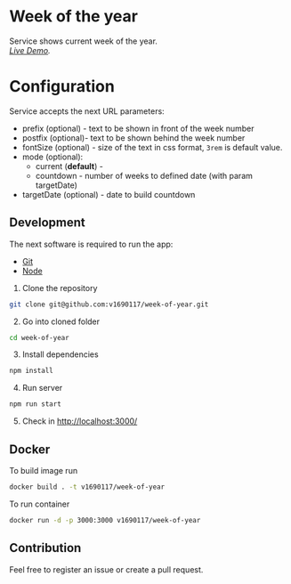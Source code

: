 # Week of the year

Service shows current week of the year.  
*[Live Demo](https://v1690117.com/week-of-year/?prefix=Current%20week%20is%20&postfix=!&fontSize=6vw).*

# Configuration

Service accepts the next URL parameters:

- prefix (optional) - text to be shown in front of the week number
- postfix (optional)- text to be shown behind the week number
- fontSize (optional) - size of the text in css format, `3rem` is default value.
- mode (optional):
  - current (**default**) - 
  - countdown - number of weeks to defined date (with param targetDate)
- targetDate (optional) - date to build countdown

## Development

The next software is required to run the app:

- [Git](https://git-scm.com/)
- [Node](https://nodejs.org/en/)

1.  Clone the repository

```bash
git clone git@github.com:v1690117/week-of-year.git
```

2. Go into cloned folder

```bash
cd week-of-year
```

3.  Install dependencies

```bash
npm install
```

4.  Run server

```bash
npm run start
```

5. Check in [http://localhost:3000/](http://localhost:3000/)

## Docker
To build image run
```bash
docker build . -t v1690117/week-of-year
```

To run container
```bash
docker run -d -p 3000:3000 v1690117/week-of-year
```

## Contribution

Feel free to register an issue or create a pull request.
